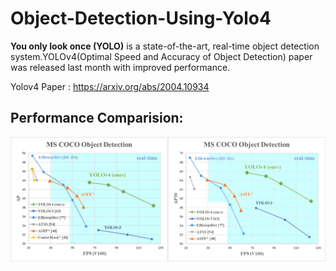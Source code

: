# Object-Detection-Using-Yolo4

**You only look once (YOLO)** is a state-of-the-art, real-time object detection system.YOLOv4(Optimal Speed and Accuracy of Object Detection) paper was released last month with improved performance.

Yolov4 Paper : https://arxiv.org/abs/2004.10934

## Performance Comparision:

![Performance Comparision](https://github.com/VinishUchiha/Object-Detection-Using-Yolo4/blob/master/data/yolo.png)

